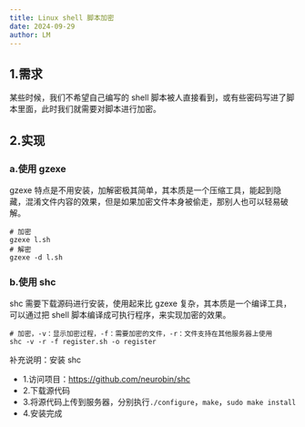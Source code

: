 ```yaml
---
title: Linux shell 脚本加密
date: 2024-09-29
author: LM
---
```


## 1.需求

某些时候，我们不希望自己编写的 shell 脚本被人直接看到，或有些密码写进了脚本里面，此时我们就需要对脚本进行加密。

## 2.实现

### a.使用 gzexe

gzexe 特点是不用安装，加解密极其简单，其本质是一个压缩工具，能起到隐藏，混淆文件内容的效果，但是如果加密文件本身被偷走，那别人也可以轻易破解。

```shell
# 加密
gzexe l.sh
# 解密
gzexe -d l.sh
```

### b.使用 shc

shc 需要下载源码进行安装，使用起来比 gzexe 复杂，其本质是一个编译工具，可以通过把 shell 脚本编译成可执行程序，来实现加密的效果。

```shell
# 加密，-v：显示加密过程，-f：需要加密的文件，-r：文件支持在其他服务器上使用
shc -v -r -f register.sh -o register
```

补充说明：安装 shc

- 1.访问项目：https://github.com/neurobin/shc
- 2.下载源代码
- 3.将源代码上传到服务器，分别执行`./configure`，`make`，`sudo make install`
- 4.安装完成

